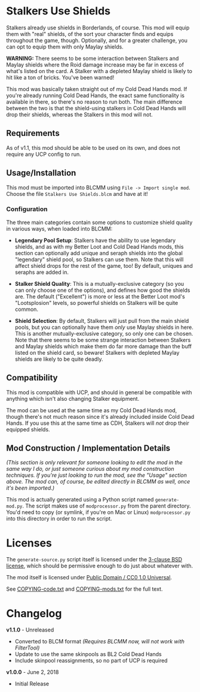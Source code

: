 Stalkers Use Shields
====================

Stalkers already use shields in Borderlands, of course.  This mod will
equip them with "real" shields, of the sort your character finds and equips
throughout the game, though.  Optionally, and for a greater challenge, you
can opt to equip them with only Maylay shields.

**WARNING:** There seems to be some interaction between Stalkers and Maylay
shields where the Roid damage increase may be far in excess of what's
listed on the card.  A Stalker with a depleted Maylay shield is likely to
hit like a ton of bricks.  You've been warned!

This mod was basically taken straight out of my Cold Dead Hands mod.  If
you're already running Cold Dead Hands, the exact same functionality is
available in there, so there's no reason to run both.  The main difference
between the two is that the shield-using stalkers in Cold Dead Hands will
drop their shields, whereas the Stalkers in this mod will not.

Requirements
------------

As of v1.1, this mod should be able to be used on its own, and does not
require any UCP config to run.

Usage/Installation
------------------

This mod must be imported into BLCMM using `File -> Import single mod`.
Choose the file `Stalkers Use Shields.blcm` and have at it!

### Configuration

The three main categories contain some options to customize shield quality
in various ways, when loaded into BLCMM:

* **Legendary Pool Setup**: Stalkers have the ability to use legendary
  shields, and as with my Better Loot and Cold Dead Hands mods, this
  section can optionally add unique and seraph shields into the global
  "legendary" shield pool, so Stalkers can use them.  Note that this will
  affect shield drops for the rest of the game, too!  By default, uniques
  and seraphs are added in.

* **Stalker Shield Quality**: This is a mutually-exclusive category (so you can
  only choose one of the options), and defines how good the shields are.
  The default ("Excellent") is more or less at the Better Loot mod's
  "Lootsplosion" levels, so powerful shields on Stalkers will be quite common.

* **Shield Selection**: By default, Stalkers will just pull from the main
  shield pools, but you can optionally have them *only* use Maylay shields
  in here.  This is another mutually-exclusive category, so only one can be
  chosen.  Note that there seems to be some strange interaction between
  Stalkers and Maylay shields which make them do far more damage than the
  buff listed on the shield card, so beware!  Stalkers with depleted Maylay
  shields are likely to be quite deadly.

Compatibility
-------------

This mod is compatible with UCP, and should in general be compatible with
anything which isn't also changing Stalker equipment.

The mod can be used at the same time as my Cold Dead Hands mod, though
there's not much reason since it's already included inside Cold Dead Hands.
If you use this at the same time as CDH, Stalkers will *not* drop their
equipped shields.

Mod Construction / Implementation Details
-----------------------------------------

*(This section is only relevant for someone looking to edit the mod in the
same way I do, or just someone curious about my mod construction techniques.
If you're just looking to run the mod, see the "Usage" section above.  The
mod can, of course, be edited directly in BLCMM as well, once it's
been imported.)*

This mod is actually generated using a Python script named `generate-mod.py`.
The script makes use of `modprocessor.py` from the parent directory.  You'd
need to copy (or symlink, if you're on Mac or Linux) `modprocessor.py` into
this directory in order to run the script.

Licenses
========

The `generate-source.py` script itself is licensed under the
[3-clause BSD license](https://opensource.org/licenses/BSD-3-Clause),
which should be permissive enough to do just about whatever with.

The mod itself is licensed under
[Public Domain / CC0 1.0 Universal](https://creativecommons.org/publicdomain/zero/1.0/).

See [COPYING-code.txt](../COPYING-code.txt) and [COPYING-mods.txt](../COPYING-mods.txt)
for the full text.

Changelog
=========

**v1.1.0** - Unreleased
 * Converted to BLCM format *(Requires BLCMM now, will not work with FilterTool)*
 * Update to use the same skinpools as BL2 Cold Dead Hands
 * Include skinpool reassignments, so no part of UCP is required

**v1.0.0** - June 2, 2018
 * Initial Release

